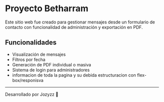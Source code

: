 # Proyecto Betharram

Este sitio web fue creado para gestionar mensajes desde un formulario de contacto con funcionalidad de administración y exportación en PDF.

## Funcionalidades

- Visualización de mensajes
- Filtros por fecha
- Generación de PDF individual o masiva
- Sistema de login para administradores
- informacion de toda la pagina y su debida estructuracion con flex-box/responisva
---

Desarrollado por Jozyzz 🚀
